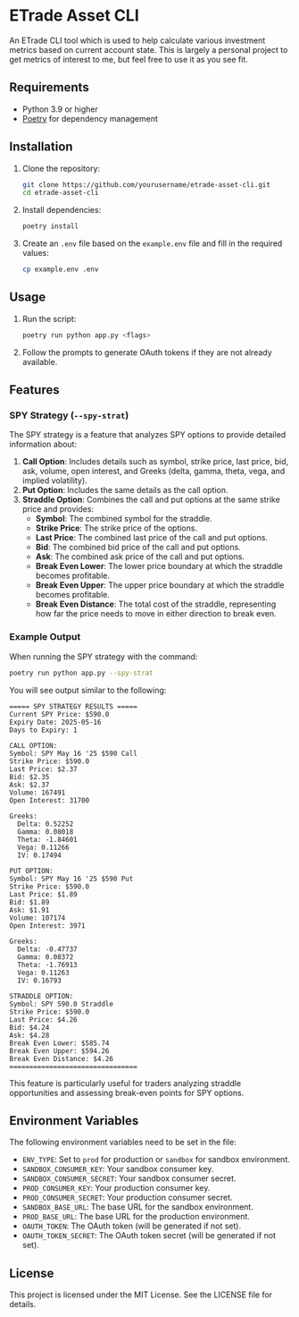 # ETrade Asset CLI

An ETrade CLI tool which is used to help calculate various investment metrics based on current account state. This is largely a personal project to get metrics of interest to me, but feel free to use it as you see fit.

## Requirements

- Python 3.9 or higher
- [Poetry](https://python-poetry.org/) for dependency management

## Installation

1. Clone the repository:

    ```sh
    git clone https://github.com/yourusername/etrade-asset-cli.git
    cd etrade-asset-cli
    ```

2. Install dependencies:

    ```sh
    poetry install
    ```

3. Create an `.env` file based on the `example.env` file and fill in the required values:

    ```sh
    cp example.env .env
    ```

## Usage

1. Run the script:

    ```sh
    poetry run python app.py <flags>
    ```

2. Follow the prompts to generate OAuth tokens if they are not already available.

## Features

### SPY Strategy (`--spy-strat`)

The SPY strategy is a feature that analyzes SPY options to provide detailed information about:

1. **Call Option**: Includes details such as symbol, strike price, last price, bid, ask, volume, open interest, and Greeks (delta, gamma, theta, vega, and implied volatility).
2. **Put Option**: Includes the same details as the call option.
3. **Straddle Option**: Combines the call and put options at the same strike price and provides:
   - **Symbol**: The combined symbol for the straddle.
   - **Strike Price**: The strike price of the options.
   - **Last Price**: The combined last price of the call and put options.
   - **Bid**: The combined bid price of the call and put options.
   - **Ask**: The combined ask price of the call and put options.
   - **Break Even Lower**: The lower price boundary at which the straddle becomes profitable.
   - **Break Even Upper**: The upper price boundary at which the straddle becomes profitable.
   - **Break Even Distance**: The total cost of the straddle, representing how far the price needs to move in either direction to break even.

### Example Output

When running the SPY strategy with the command:

```sh
poetry run python app.py --spy-strat
```

You will see output similar to the following:

```plaintext
===== SPY STRATEGY RESULTS =====
Current SPY Price: $590.0
Expiry Date: 2025-05-16
Days to Expiry: 1

CALL OPTION:
Symbol: SPY May 16 '25 $590 Call
Strike Price: $590.0
Last Price: $2.37
Bid: $2.35
Ask: $2.37
Volume: 167491
Open Interest: 31700

Greeks:
  Delta: 0.52252
  Gamma: 0.08018
  Theta: -1.84601
  Vega: 0.11266
  IV: 0.17494

PUT OPTION:
Symbol: SPY May 16 '25 $590 Put
Strike Price: $590.0
Last Price: $1.89
Bid: $1.89
Ask: $1.91
Volume: 107174
Open Interest: 3971

Greeks:
  Delta: -0.47737
  Gamma: 0.08372
  Theta: -1.76913
  Vega: 0.11263
  IV: 0.16793

STRADDLE OPTION:
Symbol: SPY 590.0 Straddle
Strike Price: $590.0
Last Price: $4.26
Bid: $4.24
Ask: $4.28
Break Even Lower: $585.74
Break Even Upper: $594.26
Break Even Distance: $4.26
================================
```

This feature is particularly useful for traders analyzing straddle opportunities and assessing break-even points for SPY options.

## Environment Variables

The following environment variables need to be set in the  file:

- `ENV_TYPE`: Set to `prod` for production or `sandbox` for sandbox environment.
- `SANDBOX_CONSUMER_KEY`: Your sandbox consumer key.
- `SANDBOX_CONSUMER_SECRET`: Your sandbox consumer secret.
- `PROD_CONSUMER_KEY`: Your production consumer key.
- `PROD_CONSUMER_SECRET`: Your production consumer secret.
- `SANDBOX_BASE_URL`: The base URL for the sandbox environment.
- `PROD_BASE_URL`: The base URL for the production environment.
- `OAUTH_TOKEN`: The OAuth token (will be generated if not set).
- `OAUTH_TOKEN_SECRET`: The OAuth token secret (will be generated if not set).

## License

This project is licensed under the MIT License. See the LICENSE file for details.